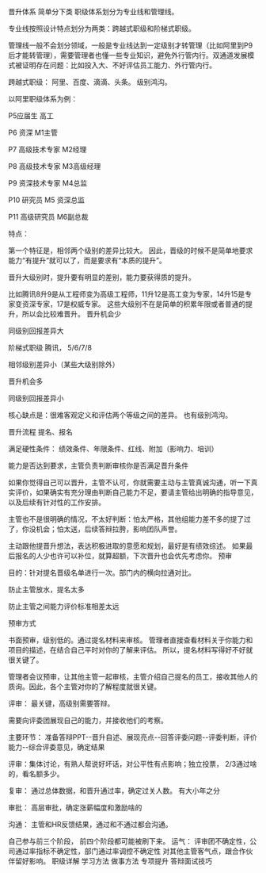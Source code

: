 晋升体系
简单分下类
职级体系划分为专业线和管理线。

专业线按照设计特点划分为两类：跨越式职级和阶梯式职级。

管理线一般不会划分领域，一般是专业线达到一定级别才转管理（比如阿里到P9后才能转管理），需要管理者也懂一些专业知识，避免外行管内行。双通道发展模式被证明存在问题：比如投入大、不好评估员工能力、外行管内行。

跨越式职级：
阿里、百度、滴滴、头条。 级别鸿沟。

以阿里职级体系为例：

P5应届生 高工

P6 资深 M1主管

P7 高级技术专家 M2经理

P8 高级技术专家 M3高级经理

P9 资深技术专家 M4总监

P10 研究员 M5 资深总监

P11 高级研究员 M6副总裁

特点：

第一个特征是，相邻两个级别的差异比较大。 因此，晋级的时候不是简单地要求能力“有提升”就可以了，而是要求有“本质的提升”。

晋升大级别时，提升要有明显的差别，能力要获得质的提升。

比如腾讯8升9是从工程师变为高级工程师，11升12是高工变为专家，14升15是专家变资深专家，17是权威专家。 这些大级别不在是简单的积累年限或者普通的提升，所以会比较难晋升。
晋升机会少

同级别回报差异大

阶梯式职级
腾讯， 5/6/7/8

相邻级别差异小（某些大级别除外）

晋升机会多

同级别回报差异小

核心缺点是：很难客观定义和评估两个等级之间的差异。 也有级别鸿沟。

晋升流程
提名、报名

满足硬性条件： 绩效条件、年限条件、红线、附加（影响力、培训）

能力是否达到要求，主管负责判断审核你是否满足晋升条件

如果你觉得自己可以晋升，主管不认可，你就需要主动与主管真诚沟通，听一下真实评价，如果确实有充分理由判断自己能力不足，要请主管给出明确的指导意见，以及后续有针对性的工作安排。

主管也不是很明确的情况，不太好判断：怕太严格，其他组能力差不多的提了过了，你没机会；怕太送，后续答辩拉胯，影响团队声誉。

主动跟他提晋升想法，表达积极进取的意愿和规划，最好是有绩效综述。 如果最后报名的人少也许可以补位，就算超额，下次晋升也会优先考虑你。
预审

目的：针对提名晋级名单进行一次。部门内的横向拉通对比。

防止主管放水，提名太多

防止主管之间能力评价标准相差太远

预审方式

书面预审，级别低的。通过提名材料来审核。 管理者直接查看材料关于你能力和项目的描述，在结合自己平时对你的了解来评估。 所以，提名材料写得好不好就很关键了。

管理者会议预审，让其他主管一起审核，主管介绍自己提名的员工，接收其他人的质询。因此，各个主管对你的了解程度就很关键。

评审： 最关键，高级别需要答辩。

需要向评委团展现自己的能力，并接收他们的考察。

主要环节： 准备答辩PPT--晋升自述、展现亮点--回答评委问题--评委判断，评价能力--综合评委意见，确定结果

评审：集体讨论，有熟人帮说好坏话，对公平性有点影响；独立投票， 2/3通过啥的，看名额多少。

复审： 通过总体数据，和晋升通过率，确定过关人数。 有大小年之分

审批： 高层审批，确定涨薪幅度和激励啥的

沟通： 主管和HR反馈结果，通过和不通过都会沟通。

自己参与前三个阶段， 前四个阶段都可能被刷下来。
运气： 评审团不确定性，公司通过率指标不确定性，部门通过率调控不确定性
对其他主管客气点，跟合作伙伴留好影响。
职级详解
学习方法
做事方法
专项提升
答辩面试技巧
